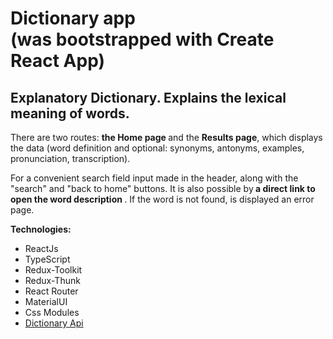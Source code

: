 <div>
                <h1>Dictionary app <br /> (was bootstrapped with Create React App)</h1>
                <h2>Explanatory Dictionary. Explains the lexical meaning of words. </h2>
            </div>
            <div>
                <p>There are two routes: <b>the Home page </b> and the <b>Results page</b>, which displays the data (word definition and optional: synonyms, antonyms, examples, pronunciation, transcription).</p>
                <p> For a convenient search field input made in the header, along with the "search" and "back to home" buttons. It is also possible  by<b> a direct link to open the word description </b>. If the word is not found, is displayed an error page.
                </p>
            </div>
            <div>
                <b> Technologies: </b>
            <ul>
                <li>ReactJs</li>
                <li>TypeScript</li>
                <li>Redux-Toolkit</li>
                <li>Redux-Thunk</li>
                <li>React Router</li>
                <li>MaterialUI</li>
                <li>Css Modules</li>
                <li><a href="https://dictionaryapi.dev/">Dictionary Api</a></li>
            </ul>
            </div>
